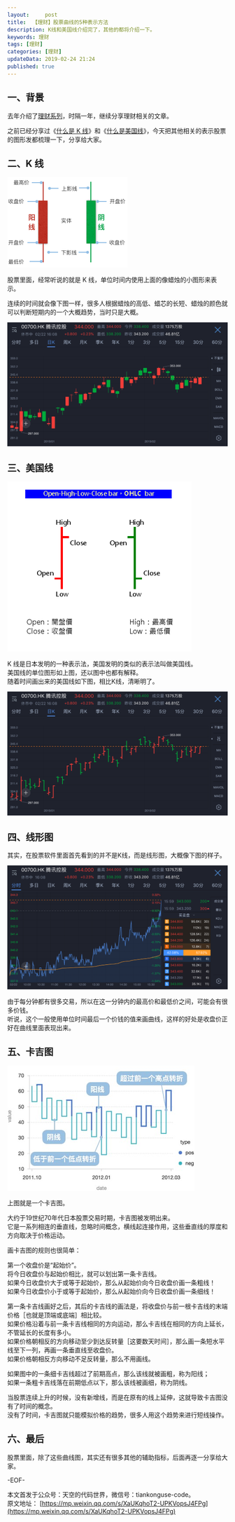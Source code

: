 ```yaml
---   
layout:     post  
title:  【理财】股票曲线的5种表示方法  
description: K线和美国线介绍完了，其他的都将介绍一下。  
keywords: 理财  
tags: [理财]    
categories: [理财]  
updateData: 2019-02-24 21:24   
published: true 
---  
```



## 一、背景  


去年介绍了[理财系列](http://mp.weixin.qq.com/mp/homepage?__biz=MzI2NDA0NDM1MA==&hid=6&sn=c44635643396fb457e6f2f426c599cf1&scene=18#wechat_redirect)，时隔一年，继续分享理财相关的文章。  


之前已经分享过《[什么是 K 线](https://mp.weixin.qq.com/s/q-DaiuoyDMzDlFZERte_Aw)》和《[什么是美国线](https://mp.weixin.qq.com/s/JPtuUdPg3bJr1IOKtpFZrg)》，今天把其他相关的表示股票的图形发都梳理一下，分享给大家。    


## 二、K 线  


![](/images/2019/02/other-chart-01.png)  


股票里面，经常听说的就是 K 线，单位时间内使用上面的像蜡烛的小图形来表示。  


连续的时间就会像下图一样，很多人根据蜡烛的高低、蜡芯的长短、蜡烛的颜色就可以判断短期内的一个大概趋势，当时只是大概。  


![](/images/2019/02/other-chart-02.png)  


## 三、美国线  


![](/images/2019/02/other-chart-03.png)  


K 线是日本发明的一种表示法，美国发明的类似的表示法叫做美国线。    
美国线的单位图形如上图，还以图中也都有解释。  
随着时间画出来的美国线如下图，相比K线，清晰明了。  


![](/images/2019/02/other-chart-04.png)  


## 四、线形图  


其实，在股票软件里面首先看到的并不是K线，而是线形图，大概像下图的样子。    


![](/images/2019/02/other-chart-05.png)  


由于每分钟都有很多交易，所以在这一分钟内的最高价和最低价之间，可能会有很多价钱。  
听说，这个一般使用单位时间最后一个价钱的值来画曲线，这样的好处是收盘价正好在曲线里面表现出来。  


## 五、卡吉图


![](/images/2019/02/other-chart-06.png)  


上图就是一个卡吉图。  


大约于19世纪70年代日本股票交易时期，卡吉图被发明出来。  
它是一系列相连的垂直线，忽略时间概念，横线起连接作用，这些垂直线的厚度和方向取决于价格运动。  


画卡吉图的规则也很简单：  


第一个收盘价是“起始价”。  
将今日收盘价与起始价相比，就可以划出第一条卡吉线。  
如果今日收盘价大于或等于起始价，那么从起始价向今日收盘价画一条粗线！  
如果今日收盘价小于或等于起始价，那么从起始价向今日收盘价画一条细线！  


第一条卡吉线画好之后，其后的卡吉线的画法是，将收盘价与前一根卡吉线的末端价格［也就是顶端或底端］相比较。  
如果价格沿着与前一条卡吉线相同的方向运动，那么卡吉线在相同的方向上延长，不管延长的长度有多小。  
如果价格朝相反的方向移动至少到达反转量［这要数天时间］，那么画一条短水平线至下一列，再画一条垂直线至收盘价。  
如果价格朝相反方向移动不足反转量，那么不用画线。  


如果图中的一条细卡吉线超过了前期高点，那么该线就被画粗，称为阳线；  
如果一条粗卡吉线落在前期低点以下，那么该线被画细，称为阴线。  


当股票连续上升的时候，没有新增线，而是在原有的线上延伸，这就导致卡吉图没有了时间的概念。  
没有了时间，卡吉图就只能模拟价格的趋势，很多人用这个趋势来进行短线操作。    


## 六、最后    


股票里面，除了这些曲线图，其实还有很多其他的辅助指标，后面再逐一分享给大家。  



-EOF-  


本文首发于公众号：天空的代码世界，微信号：tiankonguse-code。  
原文地址： [https://mp.weixin.qq.com/s/XaUKqhoT2-UPKVopsJ4FPg](https://mp.weixin.qq.com/s/XaUKqhoT2-UPKVopsJ4FPg)  
  
